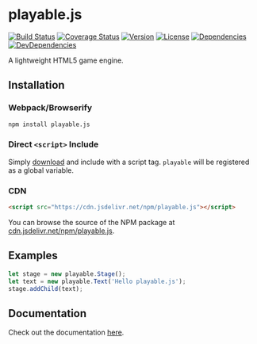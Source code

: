 # playable.js

[![Build Status][build-image]][build-url]
[![Coverage Status][coverage-image]][coverage-url]
[![Version][version-image]][version-url]
[![License][license-image]][license-url]
[![Dependencies][dep-image]][dep-url]
[![DevDependencies][dev-dep-image]][dev-dep-url]

A lightweight HTML5 game engine.

## Installation

### Webpack/Browserify

```bash
npm install playable.js
```

### Direct `<script>` Include

Simply [download](https://github.com/Lanfei/playable.js/releases) and include with a script tag. `playable` will be registered as a global variable.

### CDN

```html
<script src="https://cdn.jsdelivr.net/npm/playable.js"></script>
```

You can browse the source of the NPM package at [cdn.jsdelivr.net/npm/playable.js](https://cdn.jsdelivr.net/npm/playable.js/).

## Examples

```js
let stage = new playable.Stage();
let text = new playable.Text('Hello playable.js');
stage.addChild(text);
```

## Documentation

Check out the documentation [here](http://lanfei.github.io/playable.js/).

[build-url]: https://circleci.com/gh/Lanfei/playable.js
[build-image]: https://img.shields.io/circleci/project/github/Lanfei/playable.js.svg
[coverage-url]: https://codecov.io/github/Lanfei/playable.js
[coverage-image]: https://img.shields.io/codecov/c/github/Lanfei/playable.js.svg
[version-url]: https://npmjs.org/package/playable.js
[version-image]: https://img.shields.io/npm/v/playable.js.svg
[license-url]: https://github.com/Lanfei/playable.js/blob/master/LICENSE
[license-image]: https://img.shields.io/npm/l/playable.js.svg
[dep-url]: https://david-dm.org/Lanfei/playable.js
[dep-image]: https://david-dm.org/Lanfei/playable.js/status.svg
[dev-dep-url]: https://david-dm.org/Lanfei/playable.js?type=dev
[dev-dep-image]: https://david-dm.org/Lanfei/playable.js/dev-status.svg
